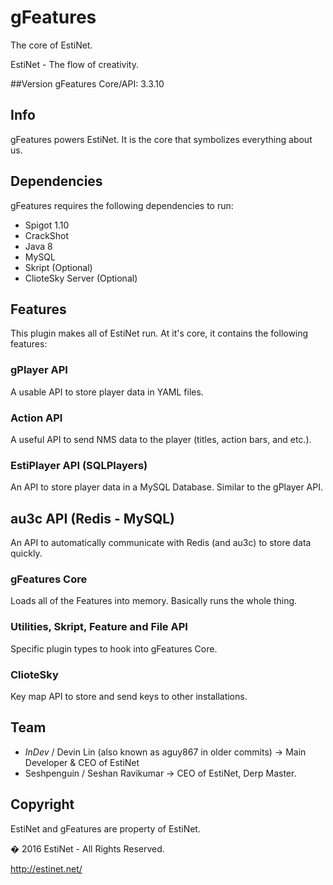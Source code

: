 # gFeatures

The core of EstiNet.

EstiNet - The flow of creativity.

##Version
gFeatures Core/API: 3.3.10

## Info
gFeatures powers EstiNet.
It is the core that symbolizes everything about us.

## Dependencies
gFeatures requires the following dependencies to run:
* Spigot 1.10
* CrackShot
* Java 8
* MySQL
* Skript (Optional)
* ClioteSky Server (Optional)

## Features
This plugin makes all of EstiNet run. At it's core, it contains the following features:

### gPlayer API
A usable API to store player data in YAML files.

### Action API
A useful API to send NMS data to the player (titles, action bars, and etc.).

### EstiPlayer API (SQLPlayers)
An API to store player data in a MySQL Database. Similar to the gPlayer API.

## au3c API (Redis - MySQL)
An API to automatically communicate with Redis (and au3c) to store data quickly.

### gFeatures Core
Loads all of the Features into memory. Basically runs the whole thing.

### Utilities, Skript, Feature and File API
Specific plugin types to hook into gFeatures Core.

### ClioteSky
Key map API to store and send keys to other installations.

## Team
- _InDev_ / Devin Lin (also known as aguy867 in older commits) -> Main Developer & CEO of EstiNet
- Seshpenguin / Seshan Ravikumar -> CEO of EstiNet, Derp Master.

## Copyright
EstiNet and gFeatures are property of EstiNet.

� 2016 EstiNet - All Rights Reserved.

http://estinet.net/

